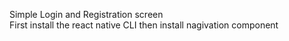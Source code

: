 Simple Login and Registration screen<br/>
First install the react native CLI then install nagivation component 

